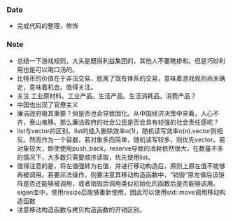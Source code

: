 ### Date
- 完成代码的整理，修饰

### Note
- 总结一下游戏规则，大头是既得利益集团的，其他人不要瞎掺和。但是巧妙利用也是可以喝口汤的。
- 比特币的价值在于非法交易，脱离了既有体系的交易，意味着游戏规则尚未确定，意味着机会。值得关注。
- 关注 工业原材料。工业产品。生活产品。生活消耗品。消费产品？
- 中国也出现了官僚主义
- 廉洁政府极其重要？但是否也会导致固化。从中国经济决策中来看，人心不齐，泰山难移。那么廉洁政府的社会公民是否会具有较强的社会责任感呢？
- list与vector的区别。list的插入删除效率o(1)，随机读写效率o(n).vector则相反。然而作为一个容器，若对象多而简单，随机读写较多，则优先vector。若对象较大，即使使用push_back，reserve导致的消耗依然很大，在数量不多的情况下，大多数只需要顺序读取，优先使用list。
- 值得注意的是，将左值强转为右值，并进行移动构造后，原则上原左值不能够再被调用。若要非法操作，则要注意其移动构造函数中，“销毁”原左值后该矩阵是否还能够被调用，或者销毁后调用类似初始化的函数后是否能够调用。eigen库中，使用resize后能够重新使用，因此可以使用std::move调用移动构造函数
- 注意移动构造函数与拷贝构造函数的开销区别。